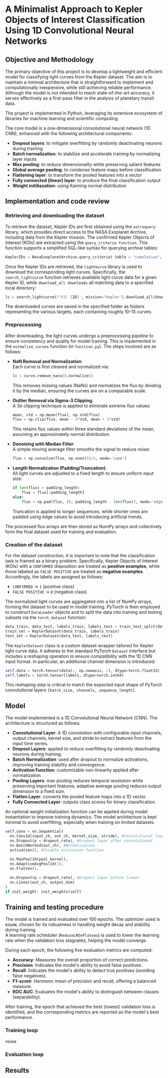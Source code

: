 # A Minimalist Approach to Kepler Objects of Interest Classification Using 1D Convolutional Neural Networks

## Objective and Methodology

The primary objective of this project is to develop a lightweight and efficient model for classifying light curves from the Kepler dataset. The aim is to maintain a minimal architecture that is straightforward to implement and computationally inexpensive, while still achieving reliable performance. Although the model is not intended to reach state-of-the-art accuracy, it serves effectively as a first-pass filter in the analysis of planetary transit data.

The project is implemented in Python, leveraging its extensive ecosystem of libraries for machine learning and scientific computing.

The core model is a one-dimensional convolutional neural network (1D CNN), enhanced with the following architectural components:

- **Dropout layers**: to mitigate overfitting by randomly deactivating neurons during training  
- **Batch normalization**: to stabilize and accelerate training by normalizing layer inputs  
- **Max pooling**: to reduce dimensionality while preserving salient features  
- **Global average pooling**: to condense feature maps before classification  
- **Flattening layer**: to transform the pooled features into a vector  
- **Fully connected (linear) layer**: to produce the final classification output
- **Weight initiliazation**: using Kaiming normal distribution 

## Implementation and code review

### Retrieving and downloading the dataset

To retrieve the dataset, Kepler IDs are first obtained using the `astroquery` library, which provides direct access to the NASA Exoplanet Archive, including data from the Kepler mission. 
The confirmed Kepler Objects of Interest (KOIs) are extracted using the `query_criteria function`. This function supports a simplified SQL-like syntax for querying archive tables: 
```python
KeplerIDs = NasaExoplanetArchive.query_criteria( table = "cumulative", select = "kepid, koi_disposition", where = "koi_disposition = 'CONFIRMED'")
```

Once the Kepler IDs are retrieved, the `lightkurve` library is used to download the corresponding light curves. 
Specifically, the `search_lightcurve` function retrieves available light curve data for a given Kepler ID, while `download_all downloads` all matching data to a specified local directory:
```python
lc = search_lightcurve(f"KIC {ID}", mission="Kepler").download_all(download_dir=download_dir)  
```

The downloaded curves are saved in the specified folder as folders representing the various targets, each containing roughly 10-15 curves.

### Preprocessing

After downloading, the light curves undergo a preprocessing pipeline to ensure consistency and quality for model training. This is implemented in the `normalize_curves` function (in `function.py`). The steps involved are as follows:

- **NaN Removal and Normalization**:  
  Each curve is first cleaned and normalized via:
  ```python
  lc = curve.remove_nans().normalize()
  ```
  This removes missing values (NaNs) and normalizes the flux by dividing it by the median, ensuring the curves are on a comparable scale.

- **Outlier Removal via Sigma-3 Clipping**:  
  A 3σ clipping technique is applied to eliminate extreme flux values:
  ```python
  mean, std = np.mean(flux), np.std(flux)
  flux = np.clip(flux, mean - 3*std, mean + 3*std)
  ```
  This retains flux values within three standard deviations of the mean, assuming an approximately normal distribution.

- **Denoising with Median Filter**:  
  A simple moving average filter smooths the signal to reduce noise:
  ```python
  flux = np.convolve(flux, np.ones(5)/5, mode='same')
  ```

- **Length Normalization (Padding/Truncation)**:  
  All light curves are adjusted to a fixed length to ensure uniform input size:
  ```python
  if len(flux) > padding_length:
      flux = flux[:padding_length]
  else:
      flux = np.pad(flux, (0, padding_length - len(flux)), mode='edge')
  ```
  Truncation is applied to longer sequences, while shorter ones are padded using edge values to avoid introducing artificial trends.

The processed flux arrays are then stored as NumPy arrays and collectively form the final dataset used for training and evaluation.

### Creation of the dataset

For the dataset construction, it is important to note that the classification task is framed as a binary problem. Specifically, Kepler Objects of Interest (KOIs) with a `CONFIRMED` disposition are treated as **positive examples**, while those labeled as `FALSE POSITIVE` are treated as **negative examples**. Accordingly, the labels are assigned as follows:
- `CONFIRMED` → `1` (positive class)  
- `FALSE POSITIVE` → `0` (negative class)


The normalized light curves are aggregated into a list of NumPy arrays, forming the dataset to be used in model training. PyTorch is then employed to construct `DataLoader` objects and to split the data into training and testing subsets via the `torch_dataset` function:
```python
data_train, data_test, labels_train, labels_test = train_test_split(data, labels, test_size=test_ratio, stratify=labels)
train_set = KeplerDataset(data_train, labels_train)
test_set = KeplerDataset(data_test, labels_test)
```

The `KeplerDataset` class is a custom dataset wrapper tailored for Kepler light curve data. It adheres to the standard PyTorch `Dataset` interface but includes a reshaping operation to ensure compatibility with the 1D CNN input format. In particular, an additional channel dimension is introduced:
```python
self.data = torch.tensor(data[:, np.newaxis, :], dtype=torch.float32)
self.labels = torch.tensor(labels, dtype=torch.int64)
```

This reshaping step is critical to match the expected input shape of PyTorch convolutional layers `[batch_size, channels, sequence_length]`.

## Model

The model implemented is a 1D Convolutional Neural Network (CNN). The architecture is structured as follows:

- **Convolutional Layer**: A 1D convolution with configurable input channels, output channels, kernel size, and stride to extract features from the input time series.
- **Dropout Layers**: applied to reduce overfitting by randomly deactivating neurons during training.
- **Batch Normalization**: used after dropout to normalize activations, improving training stability and convergence.
- **Activation Function**: customizable non-linearity applied after normalization.
- **Pooling Layers**: max pooling reduces temporal resolution while preserving important features; adaptive average pooling reduces output dimension to a fixed size.
- **Flatten Layer**: converts the pooled feature maps into a 1D vector.
- **Fully Connected Layer**: outputs class scores for binary classification.

An optional weight initialization function can be applied during model instantiation to improve training dynamics. The model architecture is kept minimal to avoid overfitting, especially when training on limited datasets.
```python
self.conv = nn.Sequential(    
  nn.Conv1d(input_ch, out_ch, kernel_size, stride), #Convolutional layer
  nn.Dropout(p = dropout_rate), #Dropout layer after convolutional
  nn.BatchNorm1d(out_ch), #Normalization
  activation(), #Tunable activation function
 
  nn.MaxPool1d(pool_kernel),
  nn.AdaptiveAvgPool1d(1),
  nn.Flatten(),

  nn.Dropout(p = dropout_rate), #Dropout layer before linear
  nn.Linear(out_ch, output_dim)                
)      
if init_weight: init_weights(self)
```

## Training and testing procedure

The model is trained and evaluated over 100 epochs. The optimizer used is `AdamW`, chosen for its robustness in handling weight decay and stability during training.  
A learning rate scheduler (`ReduceLROnPlateau`) is used to lower the learning rate when the validation loss stagnates, helping the model converge.

During each epoch, the following five evaluation metrics are computed:
- **Accuracy**: Measures the overall proportion of correct predictions.
- **Precision**: Indicates the model's ability to avoid false positives.
- **Recall**: Indicates the model's ability to detect true positives (avoiding false negatives).
- **F1-score**: Harmonic mean of precision and recall, offering a balanced measure.
- **ROC AUC**: Evaluates the model's ability to distinguish between classes (separability).

After training, the epoch that achieved the best (lowest) validation loss is identified, and the corresponding metrics are reported as the model's best performance.

### Training loop
noise
### Evaluation loop

## Results
























